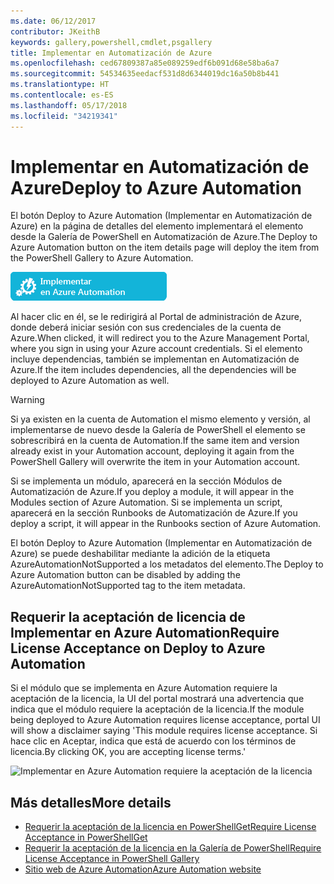 ```yaml
---
ms.date: 06/12/2017
contributor: JKeithB
keywords: gallery,powershell,cmdlet,psgallery
title: Implementar en Automatización de Azure
ms.openlocfilehash: ced67809387a85e089259edf6b091d68e58ba6a7
ms.sourcegitcommit: 54534635eedacf531d8d6344019dc16a50b8b441
ms.translationtype: HT
ms.contentlocale: es-ES
ms.lasthandoff: 05/17/2018
ms.locfileid: "34219341"
---
```

# <a name="deploy-to-azure-automation"></a><span data-ttu-id="cfece-103">Implementar en Automatización de Azure</span><span class="sxs-lookup"><span data-stu-id="cfece-103">Deploy to Azure Automation</span></span>

<span data-ttu-id="cfece-104">El botón Deploy to Azure Automation (Implementar en Automatización de Azure) en la página de detalles del elemento implementará el elemento desde la Galería de PowerShell en Automatización de Azure.</span><span class="sxs-lookup"><span data-stu-id="cfece-104">The Deploy to Azure Automation button on the item details page will deploy the item from the PowerShell Gallery to Azure Automation.</span></span>

![Botón Deploy to Azure Automation (Implementar en Automatización de Azure)](../../Images/DeployToAzureAutomationButton.png)

<span data-ttu-id="cfece-106">Al hacer clic en él, se le redirigirá al Portal de administración de Azure, donde deberá iniciar sesión con sus credenciales de la cuenta de Azure.</span><span class="sxs-lookup"><span data-stu-id="cfece-106">When clicked, it will redirect you to the Azure Management Portal, where you sign in using your Azure account credentials.</span></span>
<span data-ttu-id="cfece-107">Si el elemento incluye dependencias, también se implementan en Automatización de Azure.</span><span class="sxs-lookup"><span data-stu-id="cfece-107">If the item includes dependencies, all the dependencies will be deployed to Azure Automation as well.</span></span>

> [!WARNING]
> <span data-ttu-id="cfece-108">Si ya existen en la cuenta de Automation el mismo elemento y versión, al implementarse de nuevo desde la Galería de PowerShell el elemento se sobrescribirá en la cuenta de Automation.</span><span class="sxs-lookup"><span data-stu-id="cfece-108">If the same item and version already exist in your Automation account, deploying it again from the PowerShell Gallery will overwrite the item in your Automation account.</span></span>

<span data-ttu-id="cfece-109">Si se implementa un módulo, aparecerá en la sección Módulos de Automatización de Azure.</span><span class="sxs-lookup"><span data-stu-id="cfece-109">If you deploy a module, it will appear in the Modules section of Azure Automation.</span></span>  <span data-ttu-id="cfece-110">Si se implementa un script, aparecerá en la sección Runbooks de Automatización de Azure.</span><span class="sxs-lookup"><span data-stu-id="cfece-110">If you deploy a script, it will appear in the Runbooks section of Azure Automation.</span></span>

<span data-ttu-id="cfece-111">El botón Deploy to Azure Automation (Implementar en Automatización de Azure) se puede deshabilitar mediante la adición de la etiqueta AzureAutomationNotSupported a los metadatos del elemento.</span><span class="sxs-lookup"><span data-stu-id="cfece-111">The Deploy to Azure Automation button can be disabled by adding the AzureAutomationNotSupported tag to the item metadata.</span></span>

## <a name="require-license-acceptance-on-deploy-to-azure-automation"></a><span data-ttu-id="cfece-112">Requerir la aceptación de licencia de Implementar en Azure Automation</span><span class="sxs-lookup"><span data-stu-id="cfece-112">Require License Acceptance on Deploy to Azure Automation</span></span>

<span data-ttu-id="cfece-113">Si el módulo que se implementa en Azure Automation requiere la aceptación de la licencia, la UI del portal mostrará una advertencia que indica que el módulo requiere la aceptación de la licencia.</span><span class="sxs-lookup"><span data-stu-id="cfece-113">If the module being deployed to Azure Automation requires license acceptance, portal UI will show a disclaimer saying 'This module requires license acceptance.</span></span> <span data-ttu-id="cfece-114">Si hace clic en Aceptar, indica que está de acuerdo con los términos de licencia.</span><span class="sxs-lookup"><span data-stu-id="cfece-114">By clicking OK, you are accepting license terms.'</span></span>

![Implementar en Azure Automation requiere la aceptación de la licencia](../../Images/DeployToAzureAutomationRequireLicenseAcceptanceDisclaimer.png)

## <a name="more-details"></a><span data-ttu-id="cfece-116">Más detalles</span><span class="sxs-lookup"><span data-stu-id="cfece-116">More details</span></span>

- [<span data-ttu-id="cfece-117">Requerir la aceptación de la licencia en PowerShellGet</span><span class="sxs-lookup"><span data-stu-id="cfece-117">Require License Acceptance in PowerShellGet</span></span>](../../concepts/module-license-acceptance.md)
- [<span data-ttu-id="cfece-118">Requerir la aceptación de la licencia en la Galería de PowerShell</span><span class="sxs-lookup"><span data-stu-id="cfece-118">Require License Acceptance in PowerShell Gallery</span></span>](items-that-require-license-acceptance.md)
- [<span data-ttu-id="cfece-119">Sitio web de Azure Automation</span><span class="sxs-lookup"><span data-stu-id="cfece-119">Azure Automation website</span></span>](http://azure.microsoft.com/services/automation/)
